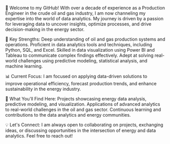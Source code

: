 👋 Welcome to my GitHub!
With over a decade of experience as a Production Engineer in the crude oil and gas industry, I am now channeling my expertise into the world of data analytics. My journey is driven by a passion for leveraging data to uncover insights, optimize processes, and drive decision-making in the energy sector.

🔑 Key Strengths:
Deep understanding of oil and gas production systems and operations.
Proficient in data analytics tools and techniques, including Python, SQL, and Excel.
Skilled in data visualization using Power BI and Tableau to communicate complex findings effectively.
Adept at solving real-world challenges using predictive modeling, statistical analysis, and machine learning.

📊 Current Focus:
I am focused on applying data-driven solutions to improve operational efficiency, forecast production trends, and enhance sustainability in the energy industry.

🌟 What You'll Find Here:
Projects showcasing energy data analysis, predictive modeling, and visualization.
Applications of advanced analytics to real-world challenges in the oil and gas sector.
Continuous learning and contributions to the data analytics and energy communities.

💡 Let's Connect:
I am always open to collaborating on projects, exchanging ideas, or discussing opportunities in the intersection of energy and data analytics. Feel free to reach out!
